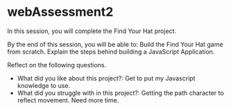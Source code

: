 # webAssessment2

In this session, you will complete the Find Your Hat project.

By the end of this session, you will be able to: 
Build the Find Your Hat game from scratch.
Explain the steps behind building a JavaScript Application.


Reflect on the following questions.

- What did you like about this project?: Get to put my Javascript knowledge to use. 
- What did you struggle with in this project?: Getting the path character to reflect movement. Need more time. 

